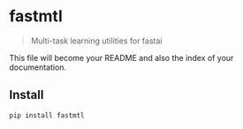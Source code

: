 # fastmtl
> Multi-task learning utilities for fastai


This file will become your README and also the index of your documentation.

## Install

`pip install fastmtl`

